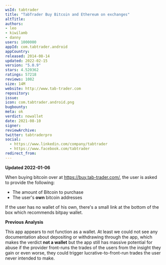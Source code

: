```yaml
---
wsId: tabtrader
title: "TabTrader Buy Bitcoin and Ethereum on exchanges"
altTitle: 
authors:
- leo
- kiwilamb
- danny
users: 1000000
appId: com.tabtrader.android
appCountry: 
released: 2014-08-14
updated: 2022-02-15
version: "5.0.9"
stars: 4.520362
ratings: 57218
reviews: 1082
size: 14M
website: http://www.tab-trader.com
repository: 
issue: 
icon: com.tabtrader.android.png
bugbounty: 
meta: ok
verdict: nowallet
date: 2021-08-10
signer: 
reviewArchive:
twitter: tabtraderpro
social:
  - https://www.linkedin.com/company/tabtrader
  - https://www.facebook.com/tabtrader
redirect_from:
---
```


**Updated 2022-01-06**

When buying bitcoin over at https://buy.tab-trader.com/, the user is asked to provide the following:

- The amount of Bitcoin to purchase
- The user's **own** bitcoin addresses

If the user has no wallet of his own, there's a small link at the bottom of the box which recommends bitpay wallet.

**Previous Analysis**

This app appears to not function as a wallet. At least we could not see any
documentation about depositing or withdrawing through the app, which makes the
verdict **not a wallet** but the app still has massive potential for abuse
if the provider front-runs the trades of the users from the insight they gain or
even worse, they could trigger lucrative-to-front-run trades the user never
intended to make.
